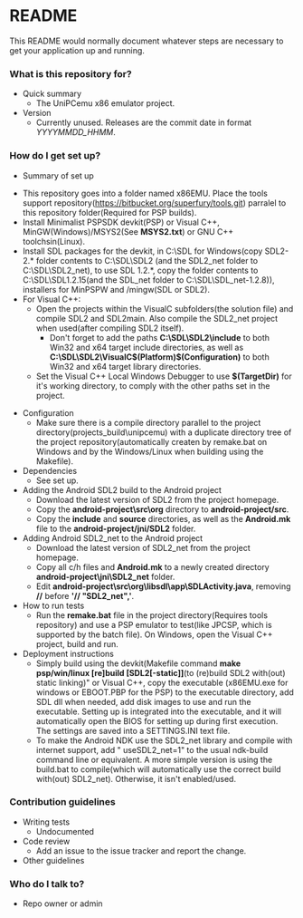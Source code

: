 # README #

This README would normally document whatever steps are necessary to get your application up and running.

### What is this repository for? ###

* Quick summary
	- The UniPCemu x86 emulator project.
* Version
	- Currently unused. Releases are the commit date in format *YYYYMMDD_HHMM*.

### How do I get set up? ###

* Summary of set up
- This repository goes into a folder named x86EMU. Place the tools support repository(https://bitbucket.org/superfury/tools.git) parralel to this repository folder(Required for PSP builds).
- Install Minimalist PSPSDK devkit(PSP) or Visual C++, MinGW(Windows)/MSYS2(See **MSYS2.txt**) or GNU C++ toolchsin(Linux).
- Install SDL packages for the devkit, in C:\SDL for Windows(copy SDL2-2.* folder contents to C:\SDL\SDL2 (and the SDL2_net folder to C:\SDL\SDL2_net), to use SDL 1.2.*, copy the folder contents to C:\SDL\SDL1.2.15(and the SDL_net folder to C:\SDL\SDL_net-1.2.8)), installers for MinPSPW and /mingw(SDL or SDL2).
- For Visual C++:
	- Open the projects within the VisualC subfolders(the solution file) and compile SDL2 and SDL2main. Also compile the SDL2_net project when used(after compiling SDL2 itself).
		- Don't forget to add the paths **C:\SDL\SDL2\include** to both Win32 and x64 target include directories, as well as **C:\SDL\SDL2\VisualC\$(Platform)\$(Configuration)** to both Win32 and x64 target library directories.
	- Set the Visual C++ Local Windows Debugger to use **$(TargetDir)** for it's working directory, to comply with the other paths set in the project.

* Configuration
	- Make sure there is a compile directory parallel to the project directory(projects_build\unipcemu) with a duplicate directory tree of the project repository(automatically createn by remake.bat on Windows and by the Windows/Linux when building using the Makefile).
* Dependencies
	- See set up.
* Adding the Android SDL2 build to the Android project
	- Download the latest version of SDL2 from the project homepage. 
	- Copy the **android-project\src\org** directory to **android-project/src**.
	- Copy the **include** and **source** directories, as well as the **Android.mk** file to the **android-project/jni/SDL2** folder.
* Adding Android SDL2_net to the Android project
	- Download the latest version of SDL2_net from the project homepage.
	- Copy all c/h files and **Android.mk** to a newly created directory **android-project\jni\SDL2_net** folder.
	- Edit **android-project\src\org\libsdl\app\SDLActivity.java**, removing **//** before **'// "SDL2_net",'**.
* How to run tests
	- Run the **remake.bat** file in the project directory(Requires tools repository) and use a PSP emulator to test(like JPCSP, which is supported by the batch file). On Windows, open the Visual C++ project, build and run.
* Deployment instructions
	- Simply build using the devkit(Makefile command **make psp/win/linux [re]build [SDL2[-static]]**(to (re)build SDL2 with(out) static linking)" or Visual C++, copy the executable (x86EMU.exe for windows or EBOOT.PBP for the PSP) to the executable directory, add SDL dll when needed, add disk images to use and run the executable. Setting up is integrated into the executable, and it will automatically open the BIOS for setting up during first execution. The settings are saved into a SETTINGS.INI text file.
	- To make the Android NDK use the SDL2_net library and compile with internet support, add " useSDL2_net=1" to the usual ndk-build command line or equivalent. A more simple version is using the build.bat to compile(which will automatically use the correct build with(out) SDL2_net). Otherwise, it isn't enabled/used.

### Contribution guidelines ###

* Writing tests
	- Undocumented
* Code review
	- Add an issue to the issue tracker and report the change.
* Other guidelines

### Who do I talk to? ###

* Repo owner or admin